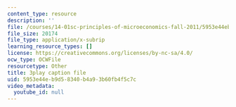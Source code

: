 ```yaml
---
content_type: resource
description: ''
file: /courses/14-01sc-principles-of-microeconomics-fall-2011/5953e44eb9d58340b4a93b60fb4f5c7c_FWkzErtrlIw.srt
file_size: 20174
file_type: application/x-subrip
learning_resource_types: []
license: https://creativecommons.org/licenses/by-nc-sa/4.0/
ocw_type: OCWFile
resourcetype: Other
title: 3play caption file
uid: 5953e44e-b9d5-8340-b4a9-3b60fb4f5c7c
video_metadata:
  youtube_id: null
---
```

